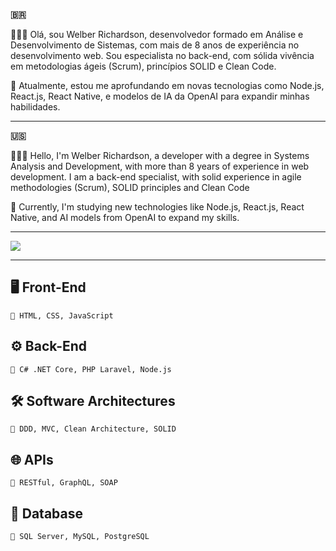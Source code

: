 <strong>🇧🇷</strong>
<p> 
  👨🏻‍💻 Olá, sou Welber Richardson, desenvolvedor formado em Análise e Desenvolvimento de Sistemas, com mais de 8 anos de experiência no desenvolvimento web. Sou especialista no back-end, com sólida vivência em metodologias ágeis (Scrum), princípios SOLID e Clean Code.<br>
  
  🚀 Atualmente, estou me aprofundando em novas tecnologias como Node.js, React.js, React Native, e modelos de IA da OpenAI para expandir minhas habilidades.
</p>

---

<strong>🇺🇸</strong>
<p>   
  👨🏻‍💻 Hello, I'm Welber Richardson, a developer with a degree in Systems Analysis and Development, with more than 8 years of experience in web development. I am a back-end specialist, with solid experience in agile methodologies (Scrum), SOLID principles and Clean Code<br>
  
  🚀 Currently, I'm studying new technologies like Node.js, React.js, React Native, and AI models from OpenAI to expand my skills.
</p>

---

<p>
  <a href="https://www.linkedin.com/in/welber-richardson" target="_blank"><img src="https://img.shields.io/badge/-LinkedIn-%230077B5?style=for-the-badge&logo=linkedin&logoColor=white" target="_blank"></a> 
</p>

---

## 🖥 Front-End
    🔸 HTML, CSS, JavaScript

## ⚙️ Back-End
    🔸 C# .NET Core, PHP Laravel, Node.js

## 🛠 Software Architectures  
    🔸 DDD, MVC, Clean Architecture, SOLID 

## 🌐 APIs
    🔸 RESTful, GraphQL, SOAP
    
## 🎲 Database
    🔸 SQL Server, MySQL, PostgreSQL

